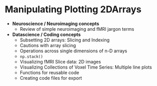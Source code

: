# Manipulating Plotting 2DArrays
- **Neuroscience / Neuroimaging concepts**
    - Review of simple neuroimaging and fMRI jargon terms
- **Datascience / Coding concepts**
    - Subsetting 2D arrays: Slicing and Indexing
    - Cautions with array slicing
    - Operations across single dimensions of n-D arrays
    - `np.stack()`    
    - Visualizing fMRI Slice data: 2D images
    - Visualizing Collections of Voxel Time Series: Multiple line plots
    - Functions for reusable code
    - Creating code files for export
